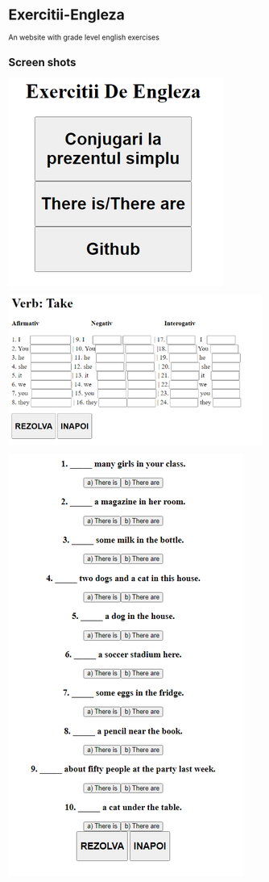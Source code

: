 # Exercitii-Engleza
An website with grade level english exercises

## Screen shots
![alt text](https://github.com/DavidCurca/Exercitii-Engleza/blob/master/exe1.PNG?raw=true)

![alt text](https://github.com/DavidCurca/Exercitii-Engleza/blob/master/exe2.PNG?raw=true)

![alt text](https://github.com/DavidCurca/Exercitii-Engleza/blob/master/exe3.PNG?raw=true)
